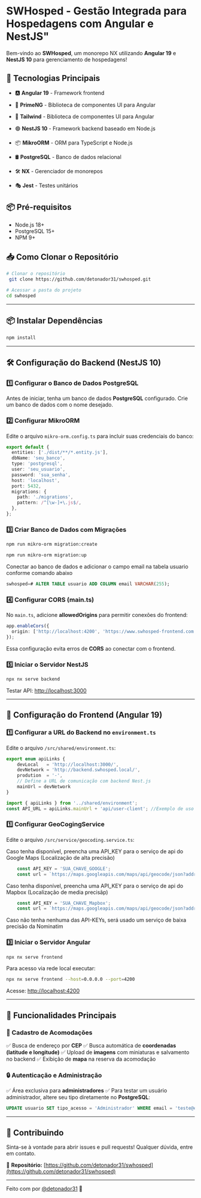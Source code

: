# SWHosped - Gestão Integrada para Hospedagens com Angular e NestJS"


Bem-vindo ao **SWHosped**, um monorepo NX utilizando **Angular 19** e **NestJS 10** para gerenciamento de hospedagens!

## 🚀 Tecnologias Principais

- 🅰️ **Angular 19** - Framework frontend
- 🎨 **PrimeNG** - Biblioteca de componentes UI para Angular
- 🎨 **Tailwind**  - Biblioteca de componentes UI para Angular
- 🟢 **NestJS 10** - Framework backend baseado em Node.js
- 📦 **MikroORM** - ORM para TypeScript e Node.js
- 🛢️ **PostgreSQL** - Banco de dados relacional


- 🛠️ **NX** - Gerenciador de monorepos
- 🎭 **Jest** - Testes unitários
  

## 📦 Pré-requisitos
- Node.js 18+
- PostgreSQL 15+
- NPM 9+


## 📥 Como Clonar o Repositório

```sh
# Clonar o repositório
 git clone https://github.com/detonador31/swhosped.git

# Acessar a pasta do projeto
cd swhosped
```

---

## 📦 Instalar Dependências

```sh
npm install
```

---

## 🛠️ Configuração do Backend (NestJS 10)

### 1️⃣ Configurar o Banco de Dados PostgreSQL

Antes de iniciar, tenha um banco de dados **PostgreSQL** configurado.
Crie um banco de dados com o nome desejado.

### 2️⃣ Configurar MikroORM

Edite o arquivo `mikro-orm.config.ts` para incluir suas credenciais do banco:

```ts
export default {
  entities: ['./dist/**/*.entity.js'],
  dbName: 'seu_banco',
  type: 'postgresql',
  user: 'seu_usuario',
  password: 'sua_senha',
  host: 'localhost',
  port: 5432,
  migrations: {
    path: './migrations',
    pattern: /^[\w-]+\.js$/,
  },
};
```

### 3️⃣ Criar Banco de Dados com Migrações

```sh
npm run mikro-orm migration:create
```

```sh
npm run mikro-orm migration:up
```
Conectar ao banco de dados e adicionar o campo email na tabela usuario conforme comando abaixo
```sql
swhosped=# ALTER TABLE usuario ADD COLUMN email VARCHAR(255);
```

### 4️⃣ Configurar CORS (main.ts)

No `main.ts`, adicione **allowedOrigins** para permitir conexões do frontend:

```ts
app.enableCors({
  origin: ['http://localhost:4200', 'https://www.swhosped-frontend.com.br'],
});
```

Essa configuração evita erros de **CORS** ao conectar com o frontend.

### 5️⃣ Iniciar o Servidor NestJS

```sh
npx nx serve backend
```

Testar API: [http://localhost:3000](http://localhost:3000)

---

## 🎨 Configuração do Frontend (Angular 19)

### 1️⃣ Configurar a URL do Backend no `environment.ts`

Edite o arquivo `/src/shared/environment.ts`:

```ts
export enum apiLinks {
    devLocal   = 'http://localhost:3000/',
    devNetwork = 'http://backend.swhosped.local/',
    prodution  = '-',
    // Define a URL de comunicação com backend Nest.js
    mainUrl = devNetwork
}
```

```ts
import { apiLinks } from '../shared/environment';
const API_URL = apiLinks.mainUrl + 'api/user-client'; //Exemplo de uso
```

### 1️⃣ Configurar GeoCogingService

Edite o arquivo `/src/service/geocoding.service.ts`:

Caso tenha disponível, preencha uma API_KEY para o serviço de api do Google Maps (Localização de alta precisão)
```ts
    const API_KEY = 'SUA_CHAVE_GOOGLE';
    const url = `https://maps.googleapis.com/maps/api/geocode/json?address=${encodeURIComponent(endereco)}&key=${API_KEY}`;
```

Caso tenha disponível, preencha uma API_KEY para o serviço de api do Mapbox (Localização de media precisãp)
```ts
    const API_KEY = 'SUA_CHAVE_Mapbox';
    const url = `https://maps.googleapis.com/maps/api/geocode/json?address=${encodeURIComponent(endereco)}&key=${API_KEY}`;
```

Caso não tenha nenhuma das API-KEYs, será usado um serviço de baixa precisão da Nominatim


### 3️⃣ Iniciar o Servidor Angular

```sh
npx nx serve frontend
```

Para acesso via rede local executar:
```sh
npx nx serve frontend --host=0.0.0.0 --port=4200
```

Acesse: [http://localhost:4200](http://localhost:4200)

---

## 🏡 Funcionalidades Principais

### 🏨 Cadastro de Acomodações
✅ Busca de endereço por **CEP**
✅ Busca automática de **coordenadas (latitude e longitude)**
✅ Upload de **imagens** com miniaturas e salvamento no backend
✅ Exibição de **mapa** na reserva da acomodação

### 🔒 Autenticação e Administração
✅ Área exclusiva para **administradores**
✅ Para testar um usuário administrador, altere seu tipo diretamente no **PostgreSQL**:

```sql
UPDATE usuario SET tipo_acesso = 'Administrador' WHERE email = 'teste@email.com';
```

---

## 🤝 Contribuindo
Sinta-se à vontade para abrir issues e pull requests! Qualquer dúvida, entre em contato.

📌 **Repositório:** [https://github.com/detonador31/swhosped](https://github.com/detonador31/swhosped)

---

Feito com por [@detonador31](https://github.com/detonador31) 🚀

